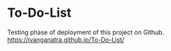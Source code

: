 # To-Do-List
Testing phase of deployment of this project on Github.
https://ivanganatra.github.io/To-Do-List/
